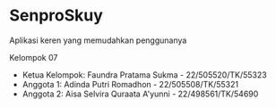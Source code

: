 # SenproSkuy
Aplikasi keren yang memudahkan penggunanya

Kelompok 07
- Ketua Kelompok: Faundra Pratama Sukma - 22/505520/TK/55323
- Anggota 1: Adinda Putri Romadhon - 22/505508/TK/55321
- Anggota 2: Aisa Selvira Quraata A'yunni - 22/498561/TK/54690
